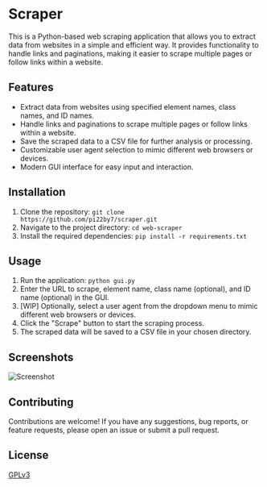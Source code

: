 # Scraper

This is a Python-based web scraping application that allows you to extract data from websites in a simple and efficient way. It provides functionality to handle links and paginations, making it easier to scrape multiple pages or follow links within a website.



## Features

- Extract data from websites using specified element names, class names, and ID names.
- Handle links and paginations to scrape multiple pages or follow links within a website.
- Save the scraped data to a CSV file for further analysis or processing.
- Customizable user agent selection to mimic different web browsers or devices.
- Modern GUI interface for easy input and interaction.




## Installation

1. Clone the repository: `git clone https://github.com/pi22by7/scraper.git`
2. Navigate to the project directory: `cd web-scraper`
3. Install the required dependencies: `pip install -r requirements.txt`

   
## Usage

1. Run the application: `python gui.py`
2. Enter the URL to scrape, element name, class name (optional), and ID name (optional) in the GUI.
3. [WIP] Optionally, select a user agent from the dropdown menu to mimic different web browsers or devices. 
4. Click the "Scrape" button to start the scraping process.
5. The scraped data will be saved to a CSV file in your chosen directory.



## Screenshots

![Screenshot](https://i.imgur.com/smkWoAz.png)


## Contributing

Contributions are welcome! If you have any suggestions, bug reports, or feature requests, please open an issue or submit a pull request.


## License

[GPLv3](https://choosealicense.com/licenses/gpl-3.0/)

